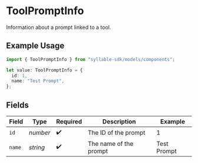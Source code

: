 # ToolPromptInfo

Information about a prompt linked to a tool.

## Example Usage

```typescript
import { ToolPromptInfo } from "syllable-sdk/models/components";

let value: ToolPromptInfo = {
  id: 1,
  name: "Test Prompt",
};
```

## Fields

| Field                  | Type                   | Required               | Description            | Example                |
| ---------------------- | ---------------------- | ---------------------- | ---------------------- | ---------------------- |
| `id`                   | *number*               | :heavy_check_mark:     | The ID of the prompt   | 1                      |
| `name`                 | *string*               | :heavy_check_mark:     | The name of the prompt | Test Prompt            |